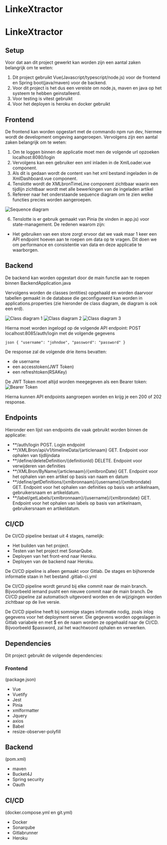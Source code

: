 # LinkeXtractor

# LinkeXtractor

## Setup
Voor dat aan dit project gewerkt kan worden zijn een aantal zaken belangrijk om te weten:

1. Dit project gebruikt Vue(Javascript/typescript/node.js) voor de frontend en Spring boot(java/maven) voor de backend.
2. Voor dit project is het dus een vereiste om node.js, maven en java op het systeem te hebben geinstalleerd.
3. Voor testing is vitest gebruikt
4. Voor het deployen is heroku en docker gebruikt

## Frontend
De frontend kan worden opgestart met de commando npm run dev, hiermee wordt de development omgeving aangeroepen. Vervolgens zijn een aantal zaken belangrijk om te weten:
1. Om te loggen binnen de applicatie moet men de volgende url opzoeken localhost:8080/login
2. Vervolgens kan een gebruiker een xml inladen in de XmlLoader.vue component. 
3. Als dit is gedaan wordt de content van het xml bestand ingeladen in de XmlDashboard.vue component.
4. Tenslotte wordt de XMLbronTimeLine component zichtbaar waarin een tijdlijn zichtbaar wordt met alle bewerkingen van de ingeladen artikel
5. Refereer naar het onderstaande sequence diagram om te zien welke functies precies worden aangeroepen.
 
![Sequence diagram](docs/image.png)

6. Tenslotte is er gebruik gemaakt van Pinia (te vinden in app.js) voor state-management. De redenen waarom zijn:
-  Het gebruiken van een store zorgt ervoor dat we vaak maar 1 keer een API endpoint hoeven aan te roepen om data op te vragen. Dit doen we om performance en consistentie van data en deze applicatie te waarborgen.

## Backend
De backend kan worden opgestart door de main functie aan te roepen binnen BackendApplication.java 

Vervolgens worden de classes (entities) opgehaald en worden daarvoor tabellen gemaakt in de database die geconfigureerd kan worden in applications.properties (zie hieronder de class diagram, de diagram is ook een erd).

![Class diagram 1](docs/image-1.png)
![Class diagram 2](docs/image-2.png)
![Class diagram 3](docs/image-3.png)

Hierna moet worden ingelogd op de volgende API endpoint: POST localhost:8085/auth/login met de volgende gegevens

``json
{
    "username": "johndoe",
    "password": "password"
}
``

De response zal de volgende drie items bevatten:
- de username
- een accesstoken(JWT Token)
- een refreshtoken(RSAKey)

De JWT Token moet altijd worden meegegeven als een Bearer token:
![Bearer Token](docs/image-4.png)

Hierna kunnen API endpoints aangroepen worden en krijg je een 200 of 202 response. 

## Endpoints
Hieronder een lijst van endpoints die vaak gebruikt worden binnen de applicatie:

- **/auth/login POST. Login endpoint
- **/XMLBron/api/v1/timelineData/{articlenaam} GET. Endpoint voor ophalen van tijdlijndata 
- **/define/deleteDefinition/{definitionId} DELETE. Endpoint voor verwijderen van definities
- **/XMLBron/ByName/{articlenaam}/{xmlbronDate} GET. Endpoint voor het ophalen van een artikel op basis van naam en datum
- **/define/getDefinitions/{xmlbronnaam}/{username}/{xmlbrondate} GET. Endpoint voor het ophalen van definities op basis van artikelnaam, gebruikersnaam en artikeldatum.
- **/label/getLabels/{xmlbronnaam}/{username}/{xmlbrondate} GET. Endpoint voor het ophalen van labels op basis van artikelnaam, gebruikersnaam en artikeldatum.

## CI/CD
De CI/CD pipeline bestaat uit 4 stages, namelijk:
- Het builden van het project.
- Testen van het project met SonarQube.
- Deployen van het front-end naar Heroku.
- Deployen van de backend naar Heroku.

De CI/CD pipeline is alleen gemaakt voor Gitlab. De stages en bijhorende informatie staan in het bestand .gitlab-ci.yml

De CI/CD pipeline wordt gerund bij elke commit naar de main branch. Bijvoorbeeld iemand pusht een nieuwe commit naar de main branch. De CI/CD pipeline zal automatisch uitgevoerd worden en de wijzigingen worden zichtbaar op de live versie.

De CI/CD pipeline heeft bij sommige stages informatie nodig, zoals inlog gegevens voor het deployment server. Die gegevens worden opgeslagen in Gitlab variabele en met $ en de naam worden ze opgehaald naar de CI/CD. Bijvoorbeeld $password, zal het wachtwoord ophalen en verwerken.

## Dependencies
Dit project gebruikt de volgende dependencies:

### Frontend
(package.json)
- Vue
- Vuetify
- Jest
- Pinia
- xmlformatter
- Jquery
- axios
- Babel
- resize-observer-polyfill

## Backend
(pom.xml)
- maven
- Bucket4J
- Spring security
- Oauth

## CI/CD
(docker.compose.yml en git.yml)
- Docker
- Sonarqube
- Gitlabrunner
- Heroku
